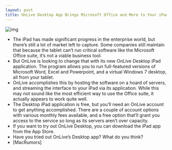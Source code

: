 ```yaml
---
layout: post
title: OnLive Desktop App Brings Microsoft Office and More to Your iPad
---
```

![img](http://media.idownloadblog.com/wp-content/uploads/2012/01/onlive-desktop.jpg)
* The iPad has made significant progress in the enterprise world, but there’s still a lot of market left to capture. Some companies still maintain that because the tablet can’t run critical software like the Microsoft Office suite, it’s not a viable business tool.
* But OnLive is looking to change that with its new OnLive Desktop iPad application. The program allows you to run full-featured versions of Microsoft Word, Excel and Powerpoint, and a virtual Windows 7 desktop, all from your tablet.
* OnLive accomplishes this by hosting the software on a hoard of servers, and streaming the interface to your iPad via its application. While this may not sound like the most efficient way to use the Office suite, it actually appears to work quite well.
* The Desktop iPad application is free, but you’ll need an OnLive account to get anything accomplished. There are a couple of account options with various monthly fees available, and a free option that’ll grant you access to the service so long as its servers aren’t over capacity.
* If you want to try out OnLive Desktop, you can download the iPad app from the App Store.
* Have you tried out OnLive’s Desktop app? What do you think?
* [MacRumors]

